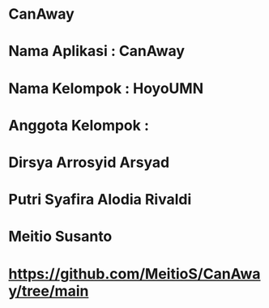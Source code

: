 # CanAway
# Nama Aplikasi : CanAway
# Nama Kelompok : HoyoUMN
# Anggota Kelompok : 
# Dirsya Arrosyid Arsyad
# Putri Syafira Alodia Rivaldi
# Meitio Susanto
# https://github.com/MeitioS/CanAway/tree/main


 
